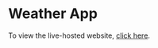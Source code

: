 # Weather App
To view the live-hosted website, [click here](https://puppetdart.github.io/weather_app/).
